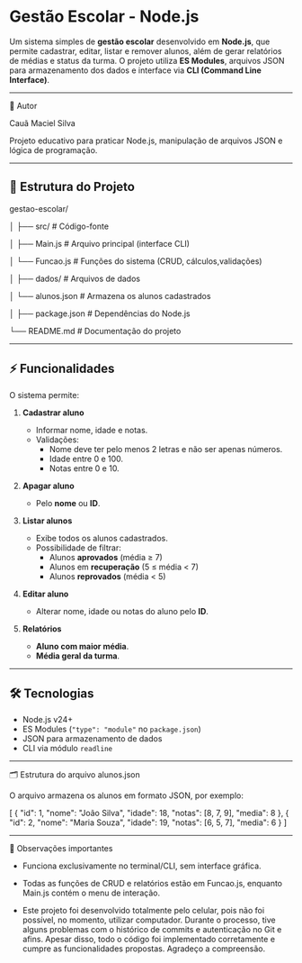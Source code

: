 # Gestão Escolar - Node.js

Um sistema simples de **gestão escolar** desenvolvido em **Node.js**, que permite cadastrar, editar, listar e remover alunos, além de gerar relatórios de médias e status da turma. O projeto utiliza **ES Modules**, arquivos JSON para armazenamento dos dados e interface via **CLI (Command Line Interface)**.

---

📝 Autor

Cauã Maciel Silva

Projeto educativo para praticar Node.js, manipulação de arquivos JSON e lógica de programação.

---

## 📁 Estrutura do Projeto

gestao-escolar/ 

│ ├── src/                     # Código-fonte 

│   ├── Main.js              # Arquivo principal (interface CLI) 

│   └── Funcao.js            # Funções do sistema (CRUD, cálculos,validações) 

│ ├── dados/                   # Arquivos de dados

│   └── alunos.json          # Armazena os alunos cadastrados 

│ ├── package.json             # Dependências do Node.js 

└── README.md                # Documentação do projeto

---

## ⚡ Funcionalidades

O sistema permite:

1. **Cadastrar aluno**  
   - Informar nome, idade e notas.  
   - Validações:
     - Nome deve ter pelo menos 2 letras e não ser apenas números.
     - Idade entre 0 e 100.
     - Notas entre 0 e 10.

2. **Apagar aluno**
   - Pelo **nome** ou **ID**.

3. **Listar alunos**
   - Exibe todos os alunos cadastrados.
   - Possibilidade de filtrar:
     - Alunos **aprovados** (média ≥ 7)
     - Alunos em **recuperação** (5 ≤ média < 7)
     - Alunos **reprovados** (média < 5)

4. **Editar aluno**
   - Alterar nome, idade ou notas do aluno pelo **ID**.

5. **Relatórios**
   - **Aluno com maior média**.
   - **Média geral da turma**.

---

## 🛠 Tecnologias

- Node.js v24+
- ES Modules (`"type": "module"` no `package.json`)
- JSON para armazenamento de dados
- CLI via módulo `readline`

---

🗂 Estrutura do arquivo alunos.json

O arquivo armazena os alunos em formato JSON, por exemplo:

[
  {
    "id": 1,
    "nome": "João Silva",
    "idade": 18,
    "notas": [8, 7, 9],
    "media": 8
  },
  {
    "id": 2,
    "nome": "Maria Souza",
    "idade": 19,
    "notas": [6, 5, 7],
    "media": 6
  }
]

---

🔧 Observações importantes

- Funciona exclusivamente no terminal/CLI, sem interface gráfica.

- Todas as funções de CRUD e relatórios estão em Funcao.js, enquanto Main.js contém o menu de interação.

- Este projeto foi desenvolvido totalmente pelo celular, pois não foi possível, no momento, utilizar computador. Durante o processo, tive alguns problemas com o histórico de commits e autenticação no Git e afins. Apesar disso, todo o código foi implementado corretamente e cumpre as funcionalidades propostas. Agradeço a compreensão.
